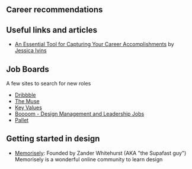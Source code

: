 ## Career recommendations


## Useful links and articles
* [An Essential Tool for Capturing Your Career Accomplishments](https://alistapart.com/article/the-career-management-document/) by [Jessica Ivins](http://jessicaivins.net)

## Job Boards
A few sites to search for new roles
* [Dribbble](https://dribbble.com/jobs)
* [The Muse](https://www.themuse.com/jobs)
* [Key Values](https://www.keyvalues.com)
* [Boooom - Design Management and Leadership Jobs](https://boooom.co)
* [Pallet](https://www.pallet.com)

## Getting started in design
- [Memorisely](https://www.memorisely.com): Founded by Zander Whitehurst (AKA "the Supafast guy") Memorisely is a wonderful online community to learn design